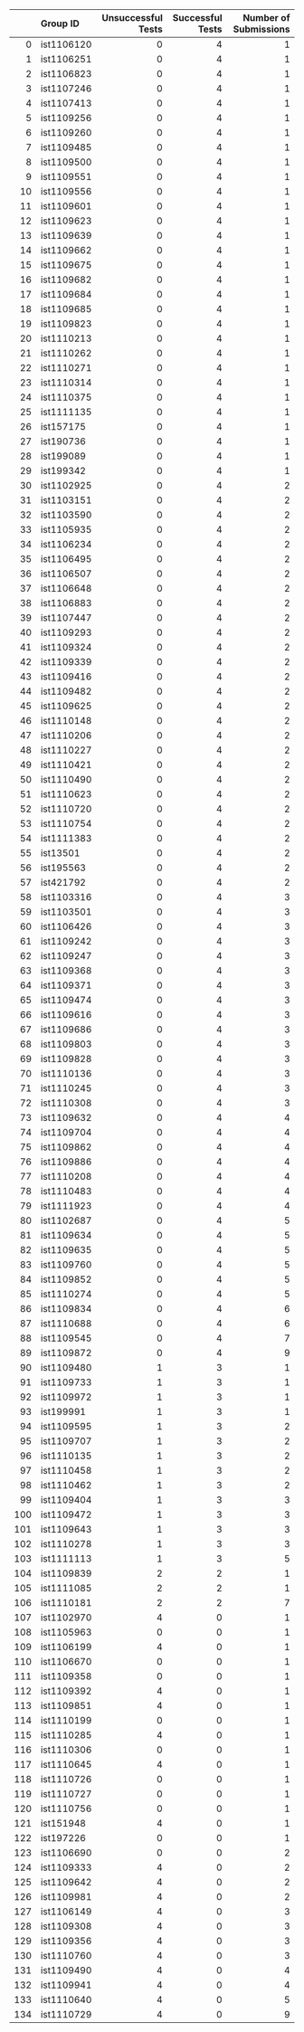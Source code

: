 |     | Group ID   |   Unsuccessful Tests |   Successful Tests |   Number of Submissions |
|----:|:-----------|---------------------:|-------------------:|------------------------:|
|   0 | ist1106120 |                    0 |                  4 |                       1 |
|   1 | ist1106251 |                    0 |                  4 |                       1 |
|   2 | ist1106823 |                    0 |                  4 |                       1 |
|   3 | ist1107246 |                    0 |                  4 |                       1 |
|   4 | ist1107413 |                    0 |                  4 |                       1 |
|   5 | ist1109256 |                    0 |                  4 |                       1 |
|   6 | ist1109260 |                    0 |                  4 |                       1 |
|   7 | ist1109485 |                    0 |                  4 |                       1 |
|   8 | ist1109500 |                    0 |                  4 |                       1 |
|   9 | ist1109551 |                    0 |                  4 |                       1 |
|  10 | ist1109556 |                    0 |                  4 |                       1 |
|  11 | ist1109601 |                    0 |                  4 |                       1 |
|  12 | ist1109623 |                    0 |                  4 |                       1 |
|  13 | ist1109639 |                    0 |                  4 |                       1 |
|  14 | ist1109662 |                    0 |                  4 |                       1 |
|  15 | ist1109675 |                    0 |                  4 |                       1 |
|  16 | ist1109682 |                    0 |                  4 |                       1 |
|  17 | ist1109684 |                    0 |                  4 |                       1 |
|  18 | ist1109685 |                    0 |                  4 |                       1 |
|  19 | ist1109823 |                    0 |                  4 |                       1 |
|  20 | ist1110213 |                    0 |                  4 |                       1 |
|  21 | ist1110262 |                    0 |                  4 |                       1 |
|  22 | ist1110271 |                    0 |                  4 |                       1 |
|  23 | ist1110314 |                    0 |                  4 |                       1 |
|  24 | ist1110375 |                    0 |                  4 |                       1 |
|  25 | ist1111135 |                    0 |                  4 |                       1 |
|  26 | ist157175  |                    0 |                  4 |                       1 |
|  27 | ist190736  |                    0 |                  4 |                       1 |
|  28 | ist199089  |                    0 |                  4 |                       1 |
|  29 | ist199342  |                    0 |                  4 |                       1 |
|  30 | ist1102925 |                    0 |                  4 |                       2 |
|  31 | ist1103151 |                    0 |                  4 |                       2 |
|  32 | ist1103590 |                    0 |                  4 |                       2 |
|  33 | ist1105935 |                    0 |                  4 |                       2 |
|  34 | ist1106234 |                    0 |                  4 |                       2 |
|  35 | ist1106495 |                    0 |                  4 |                       2 |
|  36 | ist1106507 |                    0 |                  4 |                       2 |
|  37 | ist1106648 |                    0 |                  4 |                       2 |
|  38 | ist1106883 |                    0 |                  4 |                       2 |
|  39 | ist1107447 |                    0 |                  4 |                       2 |
|  40 | ist1109293 |                    0 |                  4 |                       2 |
|  41 | ist1109324 |                    0 |                  4 |                       2 |
|  42 | ist1109339 |                    0 |                  4 |                       2 |
|  43 | ist1109416 |                    0 |                  4 |                       2 |
|  44 | ist1109482 |                    0 |                  4 |                       2 |
|  45 | ist1109625 |                    0 |                  4 |                       2 |
|  46 | ist1110148 |                    0 |                  4 |                       2 |
|  47 | ist1110206 |                    0 |                  4 |                       2 |
|  48 | ist1110227 |                    0 |                  4 |                       2 |
|  49 | ist1110421 |                    0 |                  4 |                       2 |
|  50 | ist1110490 |                    0 |                  4 |                       2 |
|  51 | ist1110623 |                    0 |                  4 |                       2 |
|  52 | ist1110720 |                    0 |                  4 |                       2 |
|  53 | ist1110754 |                    0 |                  4 |                       2 |
|  54 | ist1111383 |                    0 |                  4 |                       2 |
|  55 | ist13501   |                    0 |                  4 |                       2 |
|  56 | ist195563  |                    0 |                  4 |                       2 |
|  57 | ist421792  |                    0 |                  4 |                       2 |
|  58 | ist1103316 |                    0 |                  4 |                       3 |
|  59 | ist1103501 |                    0 |                  4 |                       3 |
|  60 | ist1106426 |                    0 |                  4 |                       3 |
|  61 | ist1109242 |                    0 |                  4 |                       3 |
|  62 | ist1109247 |                    0 |                  4 |                       3 |
|  63 | ist1109368 |                    0 |                  4 |                       3 |
|  64 | ist1109371 |                    0 |                  4 |                       3 |
|  65 | ist1109474 |                    0 |                  4 |                       3 |
|  66 | ist1109616 |                    0 |                  4 |                       3 |
|  67 | ist1109686 |                    0 |                  4 |                       3 |
|  68 | ist1109803 |                    0 |                  4 |                       3 |
|  69 | ist1109828 |                    0 |                  4 |                       3 |
|  70 | ist1110136 |                    0 |                  4 |                       3 |
|  71 | ist1110245 |                    0 |                  4 |                       3 |
|  72 | ist1110308 |                    0 |                  4 |                       3 |
|  73 | ist1109632 |                    0 |                  4 |                       4 |
|  74 | ist1109704 |                    0 |                  4 |                       4 |
|  75 | ist1109862 |                    0 |                  4 |                       4 |
|  76 | ist1109886 |                    0 |                  4 |                       4 |
|  77 | ist1110208 |                    0 |                  4 |                       4 |
|  78 | ist1110483 |                    0 |                  4 |                       4 |
|  79 | ist1111923 |                    0 |                  4 |                       4 |
|  80 | ist1102687 |                    0 |                  4 |                       5 |
|  81 | ist1109634 |                    0 |                  4 |                       5 |
|  82 | ist1109635 |                    0 |                  4 |                       5 |
|  83 | ist1109760 |                    0 |                  4 |                       5 |
|  84 | ist1109852 |                    0 |                  4 |                       5 |
|  85 | ist1110274 |                    0 |                  4 |                       5 |
|  86 | ist1109834 |                    0 |                  4 |                       6 |
|  87 | ist1110688 |                    0 |                  4 |                       6 |
|  88 | ist1109545 |                    0 |                  4 |                       7 |
|  89 | ist1109872 |                    0 |                  4 |                       9 |
|  90 | ist1109480 |                    1 |                  3 |                       1 |
|  91 | ist1109733 |                    1 |                  3 |                       1 |
|  92 | ist1109972 |                    1 |                  3 |                       1 |
|  93 | ist199991  |                    1 |                  3 |                       1 |
|  94 | ist1109595 |                    1 |                  3 |                       2 |
|  95 | ist1109707 |                    1 |                  3 |                       2 |
|  96 | ist1110135 |                    1 |                  3 |                       2 |
|  97 | ist1110458 |                    1 |                  3 |                       2 |
|  98 | ist1110462 |                    1 |                  3 |                       2 |
|  99 | ist1109404 |                    1 |                  3 |                       3 |
| 100 | ist1109472 |                    1 |                  3 |                       3 |
| 101 | ist1109643 |                    1 |                  3 |                       3 |
| 102 | ist1110278 |                    1 |                  3 |                       3 |
| 103 | ist1111113 |                    1 |                  3 |                       5 |
| 104 | ist1109839 |                    2 |                  2 |                       1 |
| 105 | ist1111085 |                    2 |                  2 |                       1 |
| 106 | ist1110181 |                    2 |                  2 |                       7 |
| 107 | ist1102970 |                    4 |                  0 |                       1 |
| 108 | ist1105963 |                    0 |                  0 |                       1 |
| 109 | ist1106199 |                    4 |                  0 |                       1 |
| 110 | ist1106670 |                    0 |                  0 |                       1 |
| 111 | ist1109358 |                    0 |                  0 |                       1 |
| 112 | ist1109392 |                    4 |                  0 |                       1 |
| 113 | ist1109851 |                    4 |                  0 |                       1 |
| 114 | ist1110199 |                    0 |                  0 |                       1 |
| 115 | ist1110285 |                    4 |                  0 |                       1 |
| 116 | ist1110306 |                    0 |                  0 |                       1 |
| 117 | ist1110645 |                    4 |                  0 |                       1 |
| 118 | ist1110726 |                    0 |                  0 |                       1 |
| 119 | ist1110727 |                    0 |                  0 |                       1 |
| 120 | ist1110756 |                    0 |                  0 |                       1 |
| 121 | ist151948  |                    4 |                  0 |                       1 |
| 122 | ist197226  |                    0 |                  0 |                       1 |
| 123 | ist1106690 |                    0 |                  0 |                       2 |
| 124 | ist1109333 |                    4 |                  0 |                       2 |
| 125 | ist1109642 |                    4 |                  0 |                       2 |
| 126 | ist1109981 |                    4 |                  0 |                       2 |
| 127 | ist1106149 |                    4 |                  0 |                       3 |
| 128 | ist1109308 |                    4 |                  0 |                       3 |
| 129 | ist1109356 |                    4 |                  0 |                       3 |
| 130 | ist1110760 |                    4 |                  0 |                       3 |
| 131 | ist1109490 |                    4 |                  0 |                       4 |
| 132 | ist1109941 |                    4 |                  0 |                       4 |
| 133 | ist1110640 |                    4 |                  0 |                       5 |
| 134 | ist1110729 |                    4 |                  0 |                       9 |